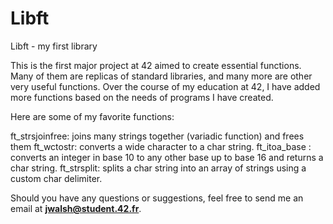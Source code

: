 # Libft
Libft - my first library

This is the first major project at 42 aimed to create essential functions. Many of them are replicas of standard libraries, and many more are other very useful functions. Over the course of my education at 42, I have added more functions based on the needs of programs I have created.

Here are some of my favorite functions:

ft_strsjoinfree: joins many strings together (variadic function) and frees them
ft_wctostr: converts a wide character to a char string.
ft_itoa_base : converts an integer in base 10 to any other base up to base 16 and returns a char string.
ft_strsplit: splits a char string into an array of strings using a custom char delimiter.

Should you have any questions or suggestions, feel free to send me an email at **jwalsh@student.42.fr**.
